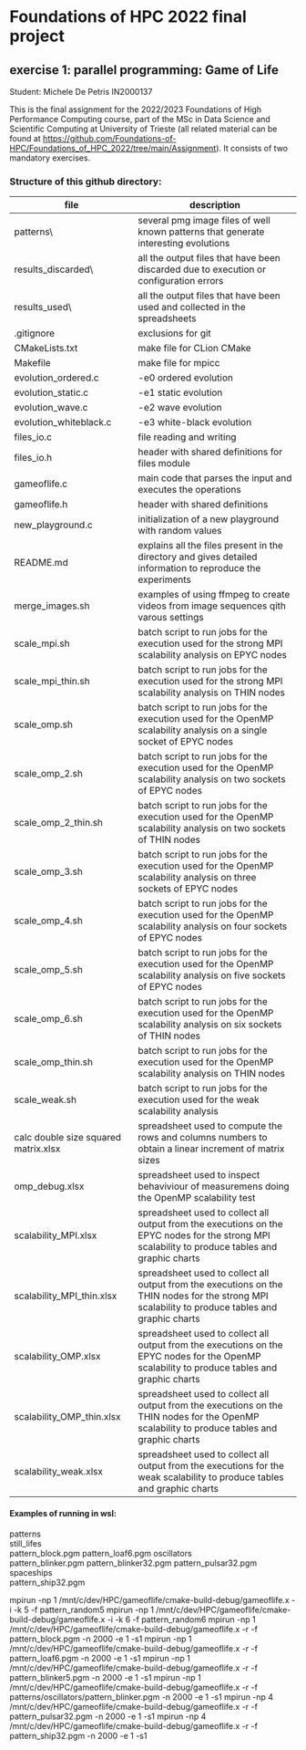 # Foundations of HPC 2022 final project
## exercise 1:  parallel  programming: Game of Life

Student: Michele De Petris IN2000137

This is the final assignment for the 2022/2023 Foundations of High Performance Computing course, part of the MSc in Data Science and Scientific Computing at University of Trieste (all related material can be found at https://github.com/Foundations-of-HPC/Foundations_of_HPC_2022/tree/main/Assignment).
It consists of two mandatory exercises.

### Structure of this github directory: 
file                                    |description
----------------------------------------|--------------------------------------------------------------------------------------------------------------------------------------------------
patterns\								|several pmg image files of well known patterns that generate interesting evolutions
results_discarded\						|all the output files that have been discarded due to execution or configuration errors
results_used\							|all the output files that have been used and collected in the spreadsheets
.gitignore								|exclusions for git
CMakeLists.txt							|make file for CLion CMake
Makefile								|make file for mpicc
evolution_ordered.c						|-e0 ordered evolution
evolution_static.c						|-e1 static evolution
evolution_wave.c						|-e2 wave evolution
evolution_whiteblack.c					|-e3 white-black evolution
files_io.c								|file reading and writing
files_io.h								|header with shared definitions for files module
gameoflife.c							|main code that parses the input and executes the operations
gameoflife.h							|header with shared definitions
new_playground.c						|initialization of a new playground with random values
README.md								|explains all the files present in the directory and gives detailed information to reproduce the experiments
merge_images.sh							|examples of using ffmpeg to create videos from image sequences qith varous settings
scale_mpi.sh							|batch script to run jobs for the execution used for the strong MPI scalability analysis on EPYC nodes
scale_mpi_thin.sh						|batch script to run jobs for the execution used for the strong MPI scalability analysis on THIN nodes
scale_omp.sh							|batch script to run jobs for the execution used for the OpenMP scalability analysis on a single socket of EPYC nodes
scale_omp_2.sh							|batch script to run jobs for the execution used for the OpenMP scalability analysis on two sockets of EPYC nodes
scale_omp_2_thin.sh						|batch script to run jobs for the execution used for the OpenMP scalability analysis on two sockets of THIN nodes
scale_omp_3.sh							|batch script to run jobs for the execution used for the OpenMP scalability analysis on three sockets of EPYC nodes
scale_omp_4.sh							|batch script to run jobs for the execution used for the OpenMP scalability analysis on four sockets of EPYC nodes
scale_omp_5.sh							|batch script to run jobs for the execution used for the OpenMP scalability analysis on five sockets of EPYC nodes
scale_omp_6.sh							|batch script to run jobs for the execution used for the OpenMP scalability analysis on six sockets of THIN nodes
scale_omp_thin.sh						|batch script to run jobs for the execution used for the OpenMP scalability analysis on THIN nodes
scale_weak.sh							|batch script to run jobs for the execution used for the weak scalability analysis
calc double size squared matrix.xlsx	|spreadsheet used to compute the rows and columns numbers to obtain a linear increment of matrix sizes
omp_debug.xlsx							|spreadsheet used to inspect behaviviour of measuremens doing the OpenMP scalability test
scalability_MPI.xlsx					|spreadsheet used to collect all output from the executions on the EPYC nodes for the strong MPI scalability to produce tables and graphic charts
scalability_MPI_thin.xlsx				|spreadsheet used to collect all output from the executions on the THIN nodes for the strong MPI scalability to produce tables and graphic charts
scalability_OMP.xlsx					|spreadsheet used to collect all output from the executions on the EPYC nodes for the OpenMP scalability to produce tables and graphic charts
scalability_OMP_thin.xlsx				|spreadsheet used to collect all output from the executions on the THIN nodes for the OpenMP scalability to produce tables and graphic charts
scalability_weak.xlsx					|spreadsheet used to collect all output from the executions for the weak scalability to produce tables and graphic charts

#### Examples of running in wsl:
patterns\
    still_lifes\
        pattern_block.pgm 
		pattern_loaf6.pgm
	oscillators\
		pattern_blinker.pgm
		pattern_blinker32.pgm 
		pattern_pulsar32.pgm
	spaceships\
		pattern_ship32.pgm

mpirun -np 1 /mnt/c/dev/HPC/gameoflife/cmake-build-debug/gameoflife.x -i -k 5 -f pattern_random5
mpirun -np 1 /mnt/c/dev/HPC/gameoflife/cmake-build-debug/gameoflife.x -i -k 6 -f pattern_random6
mpirun -np 1 /mnt/c/dev/HPC/gameoflife/cmake-build-debug/gameoflife.x -r -f pattern_block.pgm  -n 2000 -e 1 -s1
mpirun -np 1 /mnt/c/dev/HPC/gameoflife/cmake-build-debug/gameoflife.x -r -f pattern_loaf6.pgm  -n 2000 -e 1 -s1
mpirun -np 1 /mnt/c/dev/HPC/gameoflife/cmake-build-debug/gameoflife.x -r -f pattern_blinker5.pgm -n 2000 -e 1 -s1
mpirun -np 1 /mnt/c/dev/HPC/gameoflife/cmake-build-debug/gameoflife.x -r -f patterns/oscillators/pattern_blinker.pgm -n 2000 -e 1 -s1
mpirun -np 4 /mnt/c/dev/HPC/gameoflife/cmake-build-debug/gameoflife.x -r -f pattern_pulsar32.pgm -n 2000 -e 1 -s1
mpirun -np 4 /mnt/c/dev/HPC/gameoflife/cmake-build-debug/gameoflife.x -r -f pattern_ship32.pgm -n 2000 -e 1 -s1
